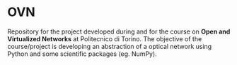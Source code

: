 # OVN
Repository for the project developed during and for the course on **Open and Virtualized Networks** at Politecnico di Torino.
The objective of the course/project is developing an abstraction of a optical network using Python and some scientific packages (eg. NumPy).
